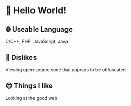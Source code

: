 # 👋 Hello World!

## 🌐 Useable Language
C/C++, PHP, JavaScript, Java

## 🤬 Dislikes
Viewing open source code that appears to be obfuscated

## 😍 Things I like
Looking at the good web
